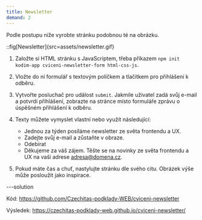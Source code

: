 ```yaml
---
title: Newsletter
demand: 2
---
```


Podle postupu níže vyrobte stránku podobnou té na obrázku.

::fig[Newsletter]{src=assets/newsletter.gif}

1. Založte si HTML stránku s JavaScriptem, třeba příkazem `npm init kodim-app cviceni-newsletter-form html-css-js`.
1. Vložte do ní formulář s textovým políčkem a tlačítkem pro přihlášení k odběru.
1. Vytvořte posluchač pro událost `submit`. Jakmile uživatel zadá svůj e-mail a potvrdí přihlášení, zobrazte na stránce místo formuláře zprávu o úspěšném přihlášení k odběru.

1. Texty můžete vymyslet vlastní nebo využít následující:

   - Jednou za týden posíláme newsletter ze světa frontendu a UX.
   - Zadejte svůj e-mail a zůstaňte v obraze.
   - Odebírat
   - Děkujeme za váš zájem. Těšte se na novinky ze světa frontendu a UX na vaší adrese adresa@domena.cz.

1. Pokud máte čas a chuť, nastylujte stránku dle svého citu. Obrázek výše může posloužit jako inspirace.

---solution

Kód: https://github.com/Czechitas-podklady-WEB/cviceni-newsletter

Výsledek: https://czechitas-podklady-web.github.io/cviceni-newsletter/
